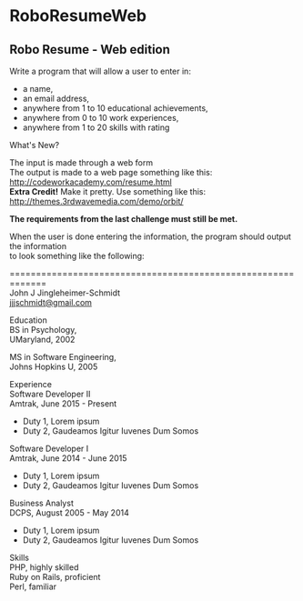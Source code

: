 # RoboResumeWeb
## Robo Resume - Web edition
  
Write a program that will allow a user to enter in:  
- a name,  
- an email address,  
- anywhere from 1 to 10 educational achievements,  
- anywhere from 0 to 10 work experiences,  
- anywhere from 1 to 20 skills with rating  
  
What's New?  
  
The input is made through a web form  
The output is made to a web page something like this: http://codeworkacademy.com/resume.html  
**Extra Credit!**  Make it pretty. Use something like this: http://themes.3rdwavemedia.com/demo/orbit/   
  
**The requirements from the last challenge must still be met.**  
  
When the user is done entering the information, the program should output the information  
to look something like the following:  
  
=============================================================  
John J Jingleheimer-Schmidt  
jjjschmidt@gmail.com  
  
Education  
BS in Psychology,  
UMaryland, 2002  
  
MS in Software Engineering,  
Johns Hopkins U, 2005  
  
Experience  
Software Developer II  
Amtrak, June 2015 - Present  
- Duty 1, Lorem ipsum  
- Duty 2, Gaudeamos Igitur Iuvenes Dum Somos  
  
Software Developer I  
Amtrak, June 2014 - June 2015  
- Duty 1, Lorem ipsum  
- Duty 2, Gaudeamos Igitur Iuvenes Dum Somos  
  
Business Analyst  
DCPS, August 2005 - May 2014  
- Duty 1, Lorem ipsum  
- Duty 2, Gaudeamos Igitur Iuvenes Dum Somos  
  
Skills  
PHP, highly skilled  
Ruby on Rails, proficient  
Perl, familiar  
  
